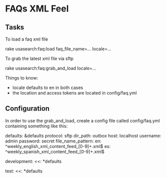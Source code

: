 # FAQs XML Feel

## Tasks

To load a faq xml file 

  rake usasearch:faq:load faq_file_name=... locale=...

To grab the latest xml file via sftp

  rake usasearch:faq:grab_and_load locale=...

Things to know: 
- locale defaults to en in both cases
- the location and access tokens are located in config/faq.yml


## Configuration

In order to use the grab_and_load, create a config file called config/faq.yml containing something like this:

  defaults: &defaults
    protocol: sftp
    dir_path: outbox
    host: localhost
    username: admin
    password: secret
    file_name_pattern:
      en: ^weekly_english_xml_content_feed_[0-9]+.xml$
      es: ^weekly_spanish_xml_content_feed_[0-9]+.xml$
  
  development:
    <<: *defaults
  
  test:
    <<: *defaults

